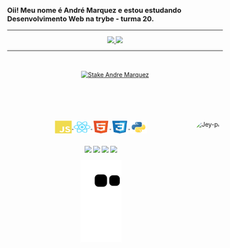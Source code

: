 ### Oii! Meu nome é André Marquez e estou estudando Desenvolvimento Web na trybe - turma 20.
 <hr>
<div align="center">
  <a href="https://www.linkedin.com/in/andremarqquez/">
  <img height="180em" src="https://github-readme-stats.vercel.app/api?username=andremarquezz&show_icons=true&theme=dark&include_all_commits=true&count_private=true"/>
  <img height="180em" src="https://github-readme-stats.vercel.app/api/top-langs/?username=andremarquezz&layout=compact&langs_count=7&theme=dark"/>
  
  <div>
  <hr>
<br>
<p align=center>
  <div align=center>
  <img align="center" width=396 src="https://github-readme-streak-stats.herokuapp.com/?user=andremarquezz&theme=react&border=61dafb&hide_border=true" alt="Stake Andre Marquez" />
  
 </p>      

  </div>
 <br><br><br><br>
 
  <div style="display: inline_block"><br>
    <img align="center" alt="Jey-Js" height="30" width="40" src="https://raw.githubusercontent.com/devicons/devicon/master/icons/javascript/javascript-plain.svg">
    <img align="center" alt="Jey-React" height="30" width="40" src="https://raw.githubusercontent.com/devicons/devicon/master/icons/react/react-original.svg">
    <img align="center" alt="Jey-HTML" height="30" width="40" src="https://raw.githubusercontent.com/devicons/devicon/master/icons/html5/html5-original.svg">
    <img align="center" alt="Jey-CSS" height="30" width="40" src="https://raw.githubusercontent.com/devicons/devicon/master/icons/css3/css3-original.svg">
    <img align="center" alt="Jey-Python" height="30" width="40" src="https://raw.githubusercontent.com/devicons/devicon/master/icons/python/python-original.svg">
    <img align="right" alt="Jey-pic" height="150" style="border-radius:50px;" src="https://c.tenor.com/pO0g22gxK9IAAAAC/pegando-fogo.gif">
  </div>
  
  ##
  
  <div> 
  <a href="https://www.instagram.com/jeyrxg/" target="_blank"><img src="https://img.shields.io/badge/-Instagram-%23E4405F?style=for-the-badge&logo=instagram&logoColor=white" target="_blank"></a>
 <a href="https://discord.gg/yJtCduau" target="_blank"><img src="https://img.shields.io/badge/Discord-7289DA?style=for-the-badge&logo=discord&logoColor=white" target="_blank"></a> 
  <a href = "mailto:andre.marqquez@gmail.com"><img src="https://img.shields.io/badge/-Gmail-%23333?style=for-the-badge&logo=gmail&logoColor=white" target="_blank"></a>
  <a href="https://www.linkedin.com/in/andremarqquez/" target="_blank"><img src="https://img.shields.io/badge/-LinkedIn-%230077B5?style=for-the-badge&logo=linkedin&logoColor=white" target="_blank"></a> 
 
</div>
  
 ![Snake animation](https://github.com/andremarquezz/andremarquezz/blob/output/github-contribution-grid-snake.svg)
